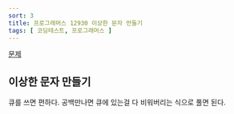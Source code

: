```yaml
---
sort: 3
title: 프로그래머스 12930 이상한 문자 만들기
tags: [ 코딩테스트, 프로그래머스 ]
---
```


[문제](https://programmers.co.kr/learn/courses/30/lessons/12930)

## 이상한 문자 만들기

큐를 쓰면 편하다. 공백만나면 큐에 있는걸 다 비워버리는 식으로 풀면 된다.
